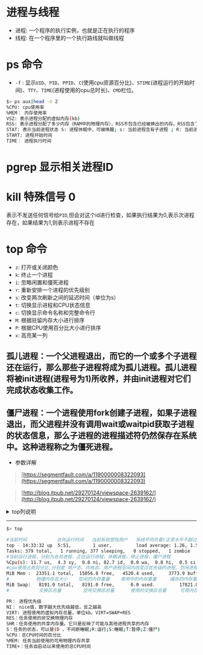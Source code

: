 # 进程与线程 
- 进程: 一个程序的执行实例，也就是正在执行的程序
- 线程: 在一个程序里的一个执行路线就叫做线程



# ps 命令 
- `-f` : 显示`UID`、`PID`、`PPID`、`C`(使用cpu资源百分比)、`STIME`(进程运行的开始时间)、`TTY`、`TIME`(进程使用的cpu总时长)、`CMD`栏位。

```bash
$> ps aux|head -n 2 
%CPU: cpu使用率 
%MEM： 内存使用率
VSZ: 表示进程分配的虚拟内存(kb)   
RSS: 表示进程分配了多少内存（RAM中的物理内存），RSS不包含已经被换出的内存。RSS包含了它所链接的动态库并且被加载到物理内存中的内存。RSS还包含栈内存和堆内存。 (kb)
STAT: 表示当前进程状态 S: 进程休眠中，可被唤醒; s: 当前进程含有子进程 ; R: 当前进程运行中; D: 不可中断的进程； T：进程暂停状态; Z:僵尸进程; < 高优先级进程 ;N:低优先级进程 
START: 进程开始时间   
TIME： 进程执行时间
```

# pgrep 显示相关进程ID  

# kill 特殊信号 0 
表示不发送任何信号给`PID`,但会对这个id进行检查，如果执行结果为0,表示次进程存在，如果结果为1,则表示进程不存在 


# top 命令 
- `z`: 打开或关闭颜色  
- `k`: 终止一个进程
- `i`: 忽略闲置和僵死进程
- `r`: 重新安排一个进程的优先级别
- `s`: 改变两次刷新之间的延迟时间（单位为s）
- `t`: 切换显示进程和CPU状态信息
- `c`: 切换显示命令名称和完整命令行
- `M`: 根据驻留内存大小进行排序
- `P`: 根据CPU使用百分比大小进行排序
- `x`: 高亮某一列 

## 孤儿进程：一个父进程退出，而它的一个或多个子进程还在运行，那么那些子进程将成为孤儿进程。孤儿进程将被init进程(进程号为1)所收养，并由init进程对它们完成状态收集工作。
## 僵尸进程：一个进程使用fork创建子进程，如果子进程退出，而父进程并没有调用wait或waitpid获取子进程的状态信息，那么子进程的进程描述符仍然保存在系统中。这种进程称之为僵死进程。

- 参数详解  
> [https://segmentfault.com/a/1190000008322093](https://segmentfault.com/a/1190000008322093)  

> [http://blog.itpub.net/29270124/viewspace-2639162/](http://blog.itpub.net/29270124/viewspace-2639162/) 

<details>
<summary> top列说明 </summary>

|序号|  列名|    含义|  
|-|-|-|  
|a|    PID|     进程id|  
|b|    PPID|    父进程id|  
|c|    RUSER|   Real user name|  
|d|    UID|     进程所有者的用户id|  
|e|    USER|    进程所有者的用户名|  
|f|    GROUP|   进程所有者的组名|  
|g|    TTY|     启动进程的终端名。不是从终端启动的进程则显示为 ?|  
|h|    PR|      优先级|  
|i|    NI|      nice值。负值表示高优先级，正值表示低优先级|  
|j|    P|       最后使用的CPU，仅在多CPU环境下有意义|  
|k|    %CPU|    上次更新到现在的CPU时间占用百分比|  
|l|    TIME|    进程使用的CPU时间总计，单位秒|  
|m|    TIME|+   进程使用的CPU时间总计，单位1/100秒|  
|n|    %MEM|    进程使用的物理内存百分比|  
|o|    VIRT|    进程使用的虚拟内存总量，单位kb。VIRT=SWAP+RES|  
|p|    SWAP|    进程使用的虚拟内存中，被换出的大小，单位kb。|  
|q|    RES|     进程使用的、未被换出的物理内存大小，单位kb。RES=CODE+DATA|  
|r|    CODE|    可执行代码占用的物理内存大小，单位kb|  
|s|    DATA|    可执行代码以外的部分(数据段+栈)占用的物理内存大小，单位kb|  
|t|    SHR|     共享内存大小，单位kb|  
|u|    nFLT|    页面错误次数|  
|v|    nDRT|    最后一次写入到现在，被修改过的页面数。|  
|w|    S|       进程状态(D=不可中断的睡眠状态,R=运行,S=睡眠,T=跟踪/停止,Z=僵尸进程)|  
|x|    COMMAND| 命令名/命令行|  
|y|    WCHAN|   若该进程在睡眠，则显示睡眠中的系统函数名|  
|z|    Flags|   任务标志，参考 sched.h|  

</details>

------ 

```bash
$> top

#当前时间           总共运行时间   当前系统登陆用户   系统平均负载(正常水平不超过: 核心数x每个核心的线程x0.8)  1分钟  5分钟   15分钟     
top - 14:33:32 up  5:51,        1 user,         load average: 1.26, 1.55, 1.00
Tasks: 379 total,   1 running, 377 sleeping,   0 stopped,   1 zombie
#当前运行进程，分别为总共进程，正在运行进程，休眠进程，停止进程，僵尸进程
%Cpu(s): 11.7 us,  4.3 sy,  0.0 ni, 82.7 id,  0.0 wa,  0.8 hi,  0.5 si,  0.0 st
#cpu使用占用百分比,分别是 用户态、内核态、用户进程空间内改变过优先级的进程、空闲进程、等待输入输出、硬中断、软中断、虚拟机
MiB Mem :  23351.1 total,  15056.8 free,   4520.4 used,     3773.9 buff/cache
#          物理内存总大小    空闲的内存重量    使用中的内存重量     缓存的内存重量    
MiB Swap:   8191.0 total,   8191.0 free,      0.0 used.         17821.0 avail Mem 
#           交换区总量        空闲交换区总量      使用的交换区总量     可用内存总量   

PR： 进程优先级
NI： nice值，数字越大优先级越低，反之越高
VIRT: 进程使用的虚拟内存总量，单位kb。VIRT=SWAP+RES
RES：任务使用的非交换物理内存
SHR：任务使用的共享内存量。它只是反映了可能与其他进程共享的内存
S：任务的状态，可以是(D ，不间断睡眠;R:运行;S:睡眠;T:暂停;Z:僵尸)
%CPU：总CPU时间的百分比
%MEM: 任务当前使用的可用物理内存共享
TIME+：任务自启动以来使用的总CPU时间
```
